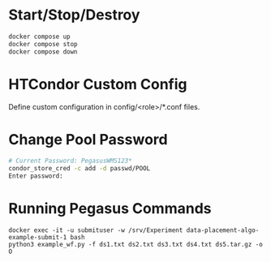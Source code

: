 # Start/Stop/Destroy

```bash
docker compose up
docker compose stop
docker compose down
```

# HTCondor Custom Config

Define custom configuration in config/\<role\>/*.conf files.

# Change Pool Password

```bash
# Current Password: PegasusWMS123*
condor_store_cred -c add -d passwd/POOL
Enter password:
```

# Running Pegasus Commands

```
docker exec -it -u submituser -w /srv/Experiment data-placement-algo-example-submit-1 bash
python3 example_wf.py -f ds1.txt ds2.txt ds3.txt ds4.txt ds5.tar.gz -o O
```
